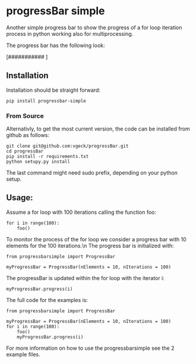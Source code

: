 # progressBar simple

Another simple progress bar to show the progress of a for loop iteration process
in python working also for multiprocessing.

The progress bar has the following look:

[###########		]

## Installation

Installation should be straight forward:

	pip install progressbar-simple

### From Source
Alternativly, to get the most current version, the code can be installed from github as follows:

	git clone git@github.com:vgeck/progressBar.git
	cd progressBar
	pip install -r requirements.txt
	python setupy.py install

The last command might need sudo prefix, depending on your python setup.

## Usage:

Assume a for loop with 100 iterations calling the function foo:

    for i in range(100):
        foo()

To monitor the process of the for loop we consider a progress bar with 10 
elements for the 100 iterations.\n
The progress bar is initialized with:
    
    from progressbarsimple import ProgressBar
    
    myProgressBar = ProgressBar(nElements = 10, nIterations = 100)
    
The progressBar is updated within the for loop with the iterator i:

    myProgressBar.progress(i)

The full code for the examples is:

    from progressbarsimple import ProgressBar
    
    myProgressBar = ProgressBar(nElements = 10, nIterations = 100)
    for i in range(100):
        foo()
        myProgressBar.progress(i)
    
For more information on how to use the progressbarsimple see the 2 example files.

